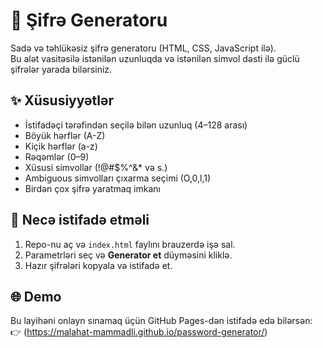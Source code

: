 # 🔑 Şifrə Generatoru

Sadə və təhlükəsiz şifrə generatoru (HTML, CSS, JavaScript ilə).  
Bu alət vasitəsilə istənilən uzunluqda və istənilən simvol dəsti ilə güclü şifrələr yarada bilərsiniz.  

## ✨ Xüsusiyyətlər
- İstifadəçi tərəfindən seçilə bilən uzunluq (4–128 arası)
- Böyük hərflər (A-Z)
- Kiçik hərflər (a-z)
- Rəqəmlər (0–9)
- Xüsusi simvollar (!@#$%^&* və s.)
- Ambiguous simvolları çıxarma seçimi (O,0,l,1)
- Birdən çox şifrə yaratmaq imkanı

## 🚀 Necə istifadə etməli
1. Repo-nu aç və `index.html` faylını brauzerdə işə sal.
2. Parametrləri seç və **Generator et** düyməsini kliklə.
3. Hazır şifrələri kopyala və istifadə et.

## 🌐 Demo
Bu layihəni onlayn sınamaq üçün GitHub Pages-dən istifadə edə bilərsən:  
👉 (https://malahat-mammadli.github.io/password-generator/)  
